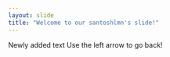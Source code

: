 ```yaml
---
layout: slide
title: "Welcome to our santoshlmn's slide!"
---
```

Newly added text
Use the left arrow to go back!
